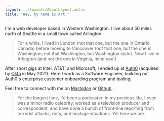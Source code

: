 ```yaml
---
layout: ../layouts/AboutLayout.astro
title: 'Hey, my name is Art.'
---
```


I'm a web developer based in Western Washington. I live about 50 miles north of Seattle in a small town called Arlington.

> For a while, I lived in London (not that one, but the one in Ontario, Canada) before moving to Vancouver (not that one, but the one in Washington; not that Washington, but Washington state). Now I live in Arlington (and not the one in Virginia, mind you!)

After short gigs at Intel, AT&T, and Microsoft, I ended up at [Auth0](https://auth0.com/) (acquired by [Okta](https://okta.com) in May 2021). Here I work as a Software Engineer, building out Auth0's enterprise customer onboarding program and tooling.

Feel free to connect with me on [Mastodon](https://lounge.town/@rosnovsky) or [Github](https://github.com/rosnovsky).

> For the longest time, I'd been a podcaster. In my previous life, I even was a minor radio celebrity, worked as a television producer and correspondent, and have done a bunch of front-line reporting from terrorist attacks, riots, and hostage situations. Yet here we are.

